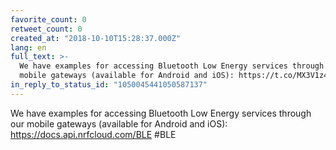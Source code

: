 ```yaml
---
favorite_count: 0
retweet_count: 0
created_at: "2018-10-10T15:28:37.000Z"
lang: en
full_text: >-
  We have examples for accessing Bluetooth Low Energy services through our
  mobile gateways (available for Android and iOS): https://t.co/MX3V1z4Vnf #BLE
in_reply_to_status_id: "1050045441050587137"
---
```


We have examples for accessing Bluetooth Low Energy services through our mobile
gateways (available for Android and iOS): <https://docs.api.nrfcloud.com/BLE>
#BLE
